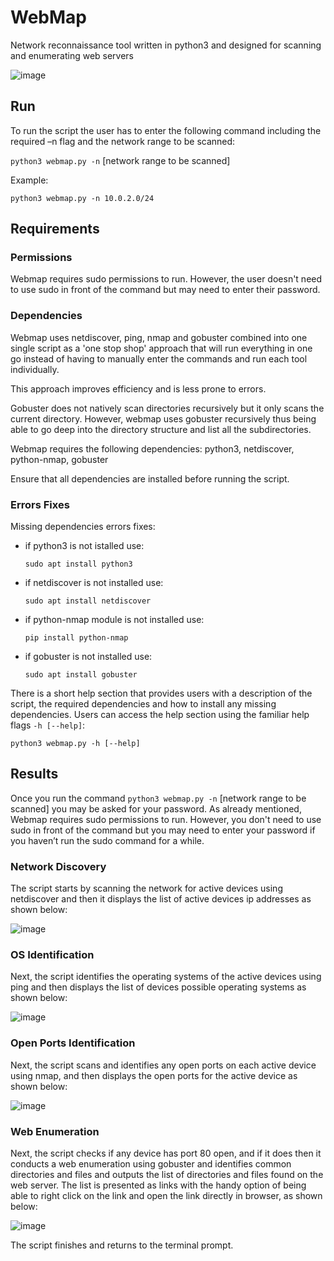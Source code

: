 # WebMap
Network reconnaissance tool written in python3 and designed for scanning and enumerating web servers

![image](https://github.com/calin-borbeli/WebMap/assets/47243256/f55796ce-9363-449a-bbbe-ca6b83e44512)


## Run
To run the script the user has to enter the following command including the required –n flag and the network range to be scanned:

`python3 webmap.py -n` [network range to be scanned]

Example:

`python3 webmap.py -n 10.0.2.0/24`

## Requirements

### Permissions
Webmap requires sudo permissions to run. However, the user doesn't need to use sudo in front of the command but may need to enter their password.

### Dependencies
Webmap uses netdiscover, ping, nmap and gobuster combined into one single script as a 'one stop shop' approach that will run everything in one go instead of having to manually enter the commands and run each tool individually.
        
This approach improves efficiency and is less prone to errors.
        
Gobuster does not natively scan directories recursively but it only scans the current directory.
However, webmap uses gobuster recursively thus being able to go deep into the directory structure and list all the subdirectories.
 
Webmap requires the following dependencies:
python3, netdiscover, python-nmap, gobuster

Ensure that all dependencies are installed before running the script.

### Errors Fixes
Missing dependencies errors fixes:

- if python3 is not istalled use:

  `sudo apt install python3`
  
- if netdiscover is not installed use:

  `sudo apt install netdiscover`

- if python-nmap module is not installed use:

  `pip install python-nmap`

- if gobuster is not installed use:

  `sudo apt install gobuster`

There is a short help section that provides users with a description of the script, the required dependencies and how to install any missing dependencies.
Users can access the help section using the familiar help flags `-h [--help]`:

`python3 webmap.py -h [--help]`

## Results

Once you run the command `python3 webmap.py -n` [network range to be scanned] you may be asked for your password. As already mentioned, Webmap requires sudo permissions to run. However, you don't need to use sudo in front of the command but you may need to enter your password if you haven’t run the sudo command for a while.

### Network Discovery
The script starts by scanning the network for active devices using netdiscover and then it displays the list of active devices ip addresses as shown below:

![image](https://github.com/calin-borbeli/WebMap/assets/47243256/fe2361e1-8867-4194-a482-d096e6b8c6a4)

### OS Identification
Next, the script identifies the operating systems of the active devices using ping and then displays the list of devices possible operating systems as shown below:

![image](https://github.com/calin-borbeli/WebMap/assets/47243256/7ddca3e3-66b3-4ca5-a851-2818f5fda165)

### Open Ports Identification
Next, the script scans and identifies any open ports on each active device using nmap, and then displays the open ports for the active device as shown below:

![image](https://github.com/calin-borbeli/WebMap/assets/47243256/32ab4f98-78bb-4884-b5e4-c7732355c173)

### Web Enumeration
Next, the script checks if any device has port 80 open, and if it does then it conducts a web enumeration using gobuster and identifies common directories and files and outputs the list of directories and files found on the web server. The list is presented as links with the handy option of being able to right click on the link and open the link directly in browser, as shown below:

![image](https://github.com/calin-borbeli/WebMap/assets/47243256/43ee997c-3bef-4f3d-8bdb-cb1bcdddef90)

The script finishes and returns to the terminal prompt.

